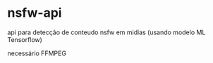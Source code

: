 # nsfw-api
 api para detecção de conteudo nsfw em midias (usando modelo ML Tensorflow)

necessário FFMPEG